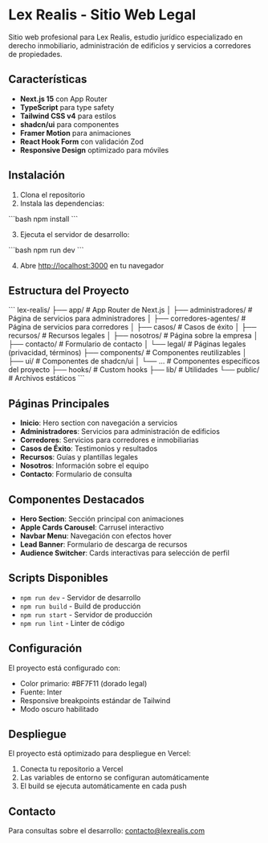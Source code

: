# Lex Realis - Sitio Web Legal

Sitio web profesional para Lex Realis, estudio jurídico especializado en derecho inmobiliario, administración de edificios y servicios a corredores de propiedades.

## Características

- **Next.js 15** con App Router
- **TypeScript** para type safety
- **Tailwind CSS v4** para estilos
- **shadcn/ui** para componentes
- **Framer Motion** para animaciones
- **React Hook Form** con validación Zod
- **Responsive Design** optimizado para móviles

## Instalación

1. Clona el repositorio
2. Instala las dependencias:

\`\`\`bash
npm install
\`\`\`

3. Ejecuta el servidor de desarrollo:

\`\`\`bash
npm run dev
\`\`\`

4. Abre [http://localhost:3000](http://localhost:3000) en tu navegador

## Estructura del Proyecto

\`\`\`
lex-realis/
├── app/                    # App Router de Next.js
│   ├── administradores/    # Página de servicios para administradores
│   ├── corredores-agentes/ # Página de servicios para corredores
│   ├── casos/             # Casos de éxito
│   ├── recursos/          # Recursos legales
│   ├── nosotros/          # Página sobre la empresa
│   ├── contacto/          # Formulario de contacto
│   └── legal/             # Páginas legales (privacidad, términos)
├── components/            # Componentes reutilizables
│   ├── ui/               # Componentes de shadcn/ui
│   └── ...               # Componentes específicos del proyecto
├── hooks/                # Custom hooks
├── lib/                  # Utilidades
└── public/              # Archivos estáticos
\`\`\`

## Páginas Principales

- **Inicio**: Hero section con navegación a servicios
- **Administradores**: Servicios para administración de edificios
- **Corredores**: Servicios para corredores e inmobiliarias
- **Casos de Éxito**: Testimonios y resultados
- **Recursos**: Guías y plantillas legales
- **Nosotros**: Información sobre el equipo
- **Contacto**: Formulario de consulta

## Componentes Destacados

- **Hero Section**: Sección principal con animaciones
- **Apple Cards Carousel**: Carrusel interactivo
- **Navbar Menu**: Navegación con efectos hover
- **Lead Banner**: Formulario de descarga de recursos
- **Audience Switcher**: Cards interactivas para selección de perfil

## Scripts Disponibles

- `npm run dev` - Servidor de desarrollo
- `npm run build` - Build de producción
- `npm run start` - Servidor de producción
- `npm run lint` - Linter de código

## Configuración

El proyecto está configurado con:
- Color primario: #BF7F11 (dorado legal)
- Fuente: Inter
- Responsive breakpoints estándar de Tailwind
- Modo oscuro habilitado

## Despliegue

El proyecto está optimizado para despliegue en Vercel:

1. Conecta tu repositorio a Vercel
2. Las variables de entorno se configuran automáticamente
3. El build se ejecuta automáticamente en cada push

## Contacto

Para consultas sobre el desarrollo: contacto@lexrealis.com
